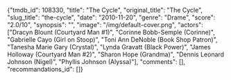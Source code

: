 {"tmdb_id": 108330, "title": "The Cycle", "original_title": "The Cycle", "slug_title": "the-cycle", "date": "2010-11-20", "genre": "Drame", "score": "2.0/10", "synopsis": "", "image": "/img/default-cover.png", "actors": ["Dracyn Blount (Courtyard Man #1)", "Corinne Bobb-Semple (Corinne)", "Gabrielle Cayo (Girl on Stoop)", "Toni Ann DeNoble (Book Shop Patron)", "Tanesha Marie Gary (Crystal)", "Lynda Gravatt (Black Power)", "James Holloway (Courtyard Man #2)", "Sharon Hope (Grandma)", "Dennis Leonard Johnson (Nigel)", "Phyllis Johnson (Alyssa)"], "comments": [], "recommandations_id": []}